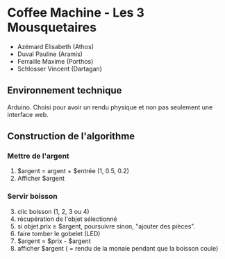 # Coffee Machine - Les 3 Mousquetaires

- Azémard Elisabeth (Athos)
- Duval Pauline (Aramis)
- Ferraille Maxime (Porthos)
- Schlosser Vincent (Dartagan)

## Environnement technique

Arduino. Choisi pour avoir un rendu physique et non pas seulement une interface web.


## Construction de l'algorithme

### Mettre de l'argent
1. $argent = argent + $entrée (1, 0.5, 0.2)
2. Afficher $argent

### Servir boisson
3. clic boisson (1, 2, 3 ou 4)
4. récupération de l'objet sélectionné
5. si objet.prix ≥ $argent, poursuivre
    sinon, "ajouter des pièces".
6. faire tomber le gobelet (LED)
7. $argent = $prix - $argent
8. afficher $argent ( = rendu de la monaie pendant que la boisson coule)
